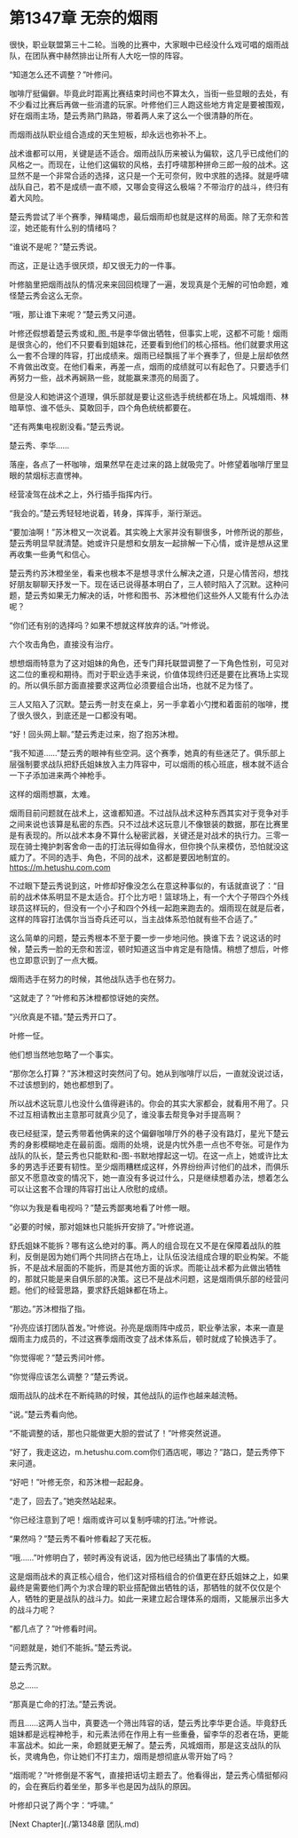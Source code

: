 # 第1347章 无奈的烟雨

很快，职业联盟第三十二轮。当晚的比赛中，大家眼中已经没什么戏可唱的烟雨战队，在团队赛中赫然排出让所有人大吃一惊的阵容。

“知道怎么还不调整？”叶修问。

咖啡厅挺偏僻。毕竟此时距离比赛结束时间也不算太久，当街一些显眼的去处，有不少看过比赛后再做一些消遣的玩家。叶修他们三人跑这些地方肯定是要被围观，好在烟雨主场，楚云秀熟门熟路，带着两人来了这么一个很清静的所在。

而烟雨战队职业组合造成的天生短板，却永远也弥补不上。

战术谁都可以用，关键是适不适合。烟雨战队历来被认为偏软，这几乎已成他们的风格之一。而现在，让他们这偏软的风格，去打呼啸那种拼命三郎一般的战术。这显然不是一个非常合适的选择，这只是一个无可奈何，败中求胜的选择。就是呼啸战队自己，若不是成绩一直不顺，又哪会变得这么极端？不带治疗的战斗，终归有着大风险。

楚云秀尝试了半个赛季，殚精竭虑，最后烟雨却也就是这样的局面。除了无奈和苦涩，她还能有什么别的情绪吗？

“谁说不是呢？”楚云秀说。

而这，正是让选手很厌烦，却又很无力的一件事。

叶修脑里把烟雨战队的情况来来回回梳理了一遍，发现真是个无解的可怕命题，难怪楚云秀会这么无奈。

“哦，那让谁下来呢？”楚云秀又问道。

叶修还假想着楚云秀或和_图_书是李华做出牺牲，但事实上呢，这都不可能！烟雨是很贪心的，他们不只要看到姐妹花，还要看到他们的核心搭档。他们就要求用这么一套不合理的阵容，打出成绩来。烟雨已经飘摇了半个赛季了，但是上层却依然不肯做出改变。在他们看来，再差一点，烟雨的成绩就可以有起色了。只要选手们再努力一些，战术再娴熟一些，就能赢来漂亮的局面了。

但是没人和她讲这个道理，俱乐部就是要让这些选手统统都在场上。风城烟雨、林暗草惊、谁不低头、莫敢回手，四个角色统统都要在。

“还有两集电视剧没看。”楚云秀说。

楚云秀、李华……

落座，各点了一杯咖啡，烟果然早在走过来的路上就吸完了。叶修望着咖啡厅里显眼的禁烟标志直愣神。

经营凌驾在战术之上，外行插手指挥内行。

“我会的。”楚云秀轻轻地说着，转身，挥挥手，渐行渐远。

“要加油啊！”苏沐橙又一次说着。其实晚上大家并没有聊很多，叶修所说的那些，楚云秀明显早就清楚。她或许只是想和女朋友一起排解一下心情，或许是想从这里再收集一些勇气和信心。

楚云秀约苏沐橙坐坐，看来也根本不是想寻求什么解决之道，只是心情苦闷，想找好朋友聊聊天抒发一下。现在话已说得基本明白了，三人顿时陷入了沉默。这种问题，楚云秀如果无力解决的话，叶修和图书、苏沐橙他们这些外人又能有什么办法呢？

“你们还有别的选择吗？如果不想就这样放弃的话。”叶修说。

六个攻击角色，直接没有治疗。

想想烟雨特意为了这对姐妹的角色，还专门拜托联盟调整了一下角色性别，可见对这二位的重视和期待。而对于职业选手来说，价值体现终归还是要在比赛场上实现的。所以俱乐部方面直接要求这两位必须要组合出场，也就不足为怪了。

三人又陷入了沉默。楚云秀一肘支在桌上，另一手拿着小勺搅和着面前的咖啡，搅了很久很久，到底还是一口都没有喝。

“好！回头网上聊。”楚云秀走过来，抱了抱苏沐橙。

“我不知道……”楚云秀的眼神有些空洞。这个赛季，她真的有些迷茫了。俱乐部上层强制要求战队把舒氏姐妹放入主力阵容中，可以烟雨的核心班底，根本就不适合一下子添加进来两个神枪手。

这样的烟雨想赢，太难。

烟雨目前问题就在战术上，这谁都知道。不过战队战术这种东西其实对于竞争对手之间来说也该算是私密的东西。只不过战术这玩意儿不像银装的数据，那在比赛里是有表现的。所以战术本身不算什么秘密武器，关键还是对战术的执行力。三零一现在骑士掩护刺客舍命一击的打法玩得如鱼得水，但你换个队来模仿，恐怕就没这威力了。不同的选手、角色，不同的战术，这都是要因地制宜的。https://m.hetushu.com.com

不过眼下楚云秀说到这，叶修却好像没怎么在意这种事似的，有话就直说了：“目前的战术体系明显不是太适合。打个比方吧！篮球场上，有一个大个子带四个外线球员这样玩的，但没有一个小子和四个外线一起跑来跑去的。烟雨现在就是后者，这样的阵容打法偶尔当当奇兵还可以，当主战体系恐怕就有些不合适了。”

这么简单的问题，楚云秀根本不至于要一步一步地问他。换谁下去？说这话的时候，楚云秀一脸的无奈和苦涩，顿时知道这当中肯定是有隐情。稍想了想后，叶修也立即意识到了一点大概。

烟雨选手在努力的时候，其他战队选手也在努力。

“这就走了？”叶修和苏沐橙都惊讶她的突然。

“兴欣真是不错。”楚云秀开口了。

叶修一怔。

他们想当然地忽略了一个事实。

“那你怎么打算？”苏沐橙这时突然问了句。她从到咖啡厅以后，一直就没说过话，不过该想到的，她也都想到了。

所以战术这玩意儿也没什么值得避讳的。你会的其实大家都会，就看用不用了。只不过互相请教出主意那可就真少见了，谁没事去帮竞争对手提高啊？

夜已经挺深，楚云秀带着他俩来的这个偏僻咖啡厅外的巷子没有路灯，星光下楚云秀的身影模糊地走在最前面。烟雨的处境，说是内忧外患一点也不夸张。可是作为战队的队长，楚云秀也只能默和-图-书默地撑起这一切。在这一点上，她或许比太多的男选手还要有韧性。至少烟雨糟糕成这样，外界纷纷声讨他们的战术，而俱乐部又不愿意改变的情况下，她一直没有多说过什么，只是继续想着办法，想着怎么可以让这套不合理的阵容打出让人欣慰的成绩。

“你以为我是看电视吗？”楚云秀鄙夷地看了叶修一眼。

“必要的时候，那对姐妹也只能拆开安排了。”叶修说道。

舒氏姐妹不能拆？哪有这么绝对的事。两人的组合现在又不是在保障着战队的胜利，反倒是因为她们两个共同挤占在场上，让队伍没法组成合理的职业构架。不能拆，不是战术层面的不能拆，而是其他方面的诉求。而能让战术都为此做出牺牲的，那就只能是来自俱乐部的决策。这已不是战术问题，这是烟雨俱乐部的经营问题。他们的经营思路，要求舒氏姐妹都在场上。

“那边。”苏沐橙指了指。

“孙亮应该打团队首发。”叶修说。孙亮是烟雨阵中成员，职业拳法家，本来一直是烟雨主力成员的，不过这赛季烟雨改变了战术体系后，顿时就成了轮换选手了。

“你觉得呢？”楚云秀问叶修。

“你觉得应该怎么调整？”楚云秀说。

烟雨战队的战术在不断纯熟的时候，其他战队的运作也越来越流畅。

“说。”楚云秀看向他。

“不能调整的话，那也只能做更大胆的尝试了！”叶修突然说道。

“好了，我走这边，m.hetushu.com.com你们酒店呢，哪边？”路口，楚云秀停下来问道。

“好吧！”叶修无奈，和苏沐橙一起起身。

“走了，回去了。”她突然站起来。

“你已经注意到了吧！烟雨或许可以复制呼啸的打法。”叶修说。

“果然吗？”楚云秀不看叶修看起了天花板。

“哦……”叶修明白了，顿时再没有说话，因为他已经猜出了事情的大概。

这是烟雨战术的真正核心组合，他们这对搭档组合的价值更在舒氏姐妹之上，如果最终是需要他们两个为求合理的职业搭配做出牺牲的话，那牺牲的就不仅仅是个人，牺牲的更是战队的战斗力。如此一来建立起合理体系的烟雨，又能展示出多大的战斗力呢？

“都几点了？”叶修看时间。

“问题就是，她们不能拆。”楚云秀说。

楚云秀沉默。

总之……

“那真是亡命的打法。”楚云秀说。

而且……这两人当中，真要选一个筛出阵容的话，楚云秀比李华更合适。毕竟舒氏姐妹都是远程神枪手，和元素法师在作用上有一些重叠，留李华的忍者在场，更能丰富战术。如此一来，命题就更无解了。楚云秀，风城烟雨，那是这支战队的队长，灵魂角色，你让她们不打主力，烟雨是想彻底从零开始了吗？

“烟雨呢？”叶修倒是不客气，直接把话切主题去了。他看得出，楚云秀心情挺郁闷的，会在赛后约着坐坐，那多半也是因为战队的原因。

叶修却只说了两个字：“呼啸。”



[Next Chapter](./第1348章 团队.md)